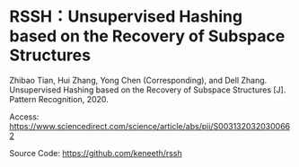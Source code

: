 # RSSH：Unsupervised Hashing based on the Recovery of Subspace Structures

Zhibao Tian, Hui Zhang, Yong Chen (Corresponding), and Dell Zhang. Unsupervised Hashing based on the Recovery of Subspace Structures [J]. Pattern Recognition, 2020.

Access: https://www.sciencedirect.com/science/article/abs/pii/S0031320320300662

Source Code: https://github.com/keneeth/rssh
